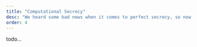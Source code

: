 ```yaml
---
title: "Computational Secrecy"
desc: "We heard some bad news when it comes to perfect secrecy, so now we relax our definitions a bit to fit the real world."
order: 4
---
```


todo...

